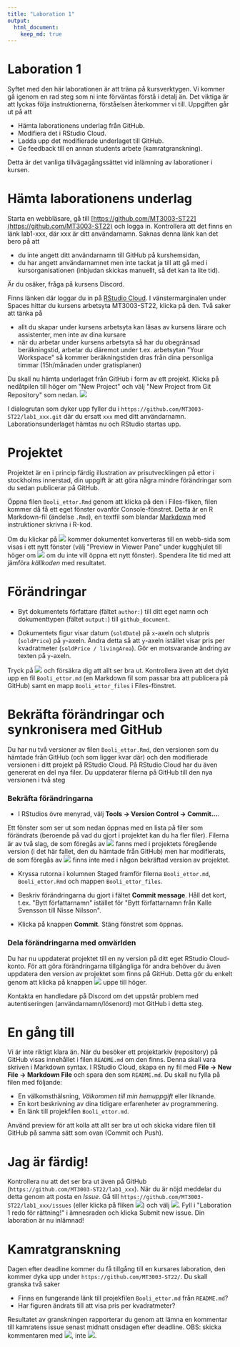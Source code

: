 ```yaml
---
title: "Laboration 1"
output:
  html_document:
    keep_md: true
---
```

# Laboration 1

Syftet med den här laborationen är att träna på kursverktygen. Vi kommer gå igenom en rad steg som ni inte förväntas förstå i detalj än. Det viktiga är att lyckas följa instruktionerna, förståelsen återkommer vi till. Uppgiften går ut på att

- Hämta laborationens underlag från GitHub.
- Modifiera det i RStudio Cloud.
- Ladda upp det modifierade underlaget till GitHub.
- Ge feedback till en annan students arbete (kamratgranskning).

Detta är det vanliga tillvägagångssättet vid inlämning av laborationer i kursen.

# Hämta laborationens underlag

Starta en webbläsare, gå till [https://github.com/MT3003-ST22](https://github.com/MT3003-ST22) och logga in. Kontrollera att det finns en länk lab1-xxx, där xxx är ditt användarnamn. Saknas denna länk kan det bero på att

- du inte angett ditt användarnamn till GitHub på kurshemsidan,
- du har angett användarnamnet men inte tackat ja till att gå med i kursorganisationen (inbjudan skickas manuellt, så det kan ta lite tid).

Är du osäker, fråga på kursens Discord.


Finns länken där loggar du in på [RStudio Cloud](https://rstudio.cloud/). I vänstermarginalen under Spaces hittar du kursens arbetsyta MT3003-ST22, klicka på den. Två saker att tänka på

- allt du skapar under kursens arbetsyta kan läsas av kursens lärare och assistenter, men inte av dina kursare
- när du arbetar under kursens arbetsyta så har du obegränsad beräkningstid, arbetar du däremot under t.ex. arbetsytan "Your Workspace" så kommer beräkningstiden dras från dina personliga timmar (15h/månaden under gratisplanen)

Du skall nu hämta underlaget från GitHub i form av ett projekt. Klicka på nedåtpilen till höger om "New Project" och välj "New Project from Git Repository" som nedan.
![](img/new_project_github.png)

I dialogrutan som dyker upp fyller du i `https://github.com/MT3003-ST22/lab1_xxx.git` där du ersatt `xxx` med ditt användarnamn. Laborationsunderlaget hämtas nu och RStudio startas upp. 

# Projektet

Projektet är en i princip färdig illustration av prisutvecklingen på ettor i stockholms innerstad, din uppgift är att göra några mindre förändringar som du sedan publicerar på GitHub. 

Öppna filen `Booli_ettor.Rmd` genom att klicka på den i Files-fliken, filen kommer då få ett eget fönster ovanför Console-fönstret. Detta är en R Markdown-fil (ändelse `.Rmd`), en textfil som blandar [Markdown](https://en.wikipedia.org/wiki/Markdown) med instruktioner skrivna i R-kod. 



Om du klickar på ![](img/knit.png) kommer dokumentet konverteras till en webb-sida som visas i ett nytt fönster (välj "Preview in Viewer Pane" under kugghjulet till höger om ![](img/knit.png) om du inte vill öppna ett nytt fönster). Spendera lite tid med att jämföra *källkoden* med resultatet.


# Förändringar

- Byt dokumentets författare (fältet `author:`) till ditt eget namn och dokumenttypen (fältet `output:`) till `github_document`.

- Dokumentets figur visar datum (`soldDate`) på `x`-axeln och slutpris (`soldPrice`) på `y`-axeln. Ändra detta så att `y`-axeln istället visar pris per kvadratmeter (`soldPrice / livingArea`). Gör en motsvarande ändring av texten på `y`-axeln.

Tryck på ![](img/knit.png) och försäkra dig att allt ser bra ut. Kontrollera även att det dykt upp en fil `Booli_ettor.md` (en Markdown fil som passar bra att publicera på GitHub) samt en mapp `Booli_ettor_files` i Files-fönstret.

# Bekräfta förändringar och synkronisera med GitHub

Du har nu två versioner av filen `Booli_ettor.Rmd`, den versionen som du hämtade från GitHub (och som ligger kvar där) och den modifierade versionen i ditt projekt på RStudio Cloud. På RStudio Cloud har du även genererat en del nya filer. Du uppdaterar filerna på GitHub till den nya versionen i två steg

### Bekräfta förändringarna 

- I RStudios övre menyrad, välj **Tools &#8594; Version Control &#8594; Commit...**.

Ett fönster som ser ut som nedan öppnas med en lista på filer som förändrats (beroende på vad du gjort i projektet kan du ha fler filer). Filerna är av två slag, de som föregås av ![](img/commitM.png) fanns med i projektets föregående version (i det här fallet, den du hämtade från GitHub) men har modifierats, de som föregås av ![](img/commitQ.png) finns inte med i någon bekräftad version av projektet.

- Kryssa rutorna i kolumnen Staged framför filerna `Booli_ettor.md`, `Booli_ettor.Rmd` och mappen `Booli_ettor_files`.

- Beskriv förändringarna du gjort i fältet **Commit message**. Håll det kort, t.ex. "Bytt författarnamn" istället för "Bytt författarnamn från Kalle Svensson till Nisse Nilsson". 

- Klicka på knappen **Commit**. Stäng fönstret som öppnas.

### Dela förändringarna med omvärlden

Du har nu uppdaterat projektet till en ny version på ditt eget RStudio Cloud-konto. För att göra förändringarna tillgängliga för andra behöver du även uppdatera den version av projektet som finns på GitHub. Detta gör du enkelt genom att klicka på knappen ![](img/push_button.png) uppe till höger.

Kontakta en handledare på Discord om det uppstår problem med autentiseringen (användarnamn/lösenord) mot GitHub i detta steg.

# En gång till

Vi är inte riktigt klara än. När du besöker ett projektarkiv (repository) på GitHub visas innehållet i filen `README.md` om den finns. Denna skall vara skriven i Markdown syntax. I RStudio Cloud, skapa en ny fil med **File &#8594; New File &#8594; Markdown File** och spara den som `README.md`. Du skall nu fylla på filen med följande:

- En välkomsthälsning, *Välkommen till min hemuppgift* eller liknande.
- En kort beskrivning av dina tidigare erfarenheter av programmering.
- En länk till projekfilen `Booli_ettor.md`.

Använd preview för att kolla att allt ser bra ut och skicka vidare filen till GitHub på samma sätt som ovan (Commit och Push).

# Jag är färdig!

Kontrollera nu att det ser bra ut även på GitHub (`https://github.com/MT3003-ST22/lab1_xxx`). När du är nöjd meddelar du detta genom att posta en *Issue*. Gå till `https://github.com/MT3003-ST22/lab1_xxx/issues` (eller klicka på fliken ![](img/issues.png)) och välj ![](img/newissue.png). Fyll i "Laboration 1 redo för rättning!" i ämnesraden och klicka Submit new issue. Din laboration är nu inlämnad!

# Kamratgranskning

Dagen efter deadline kommer du få tillgång till en kursares laboration, den kommer dyka upp under `https://github.com/MT3003-ST22/`. Du skall granska två saker

- Finns en fungerande länk till projekfilen `Booli_ettor.md` från `README.md`?
- Har figuren ändrats till att visa pris per kvadratmeter?

Resultatet av granskningen rapporterar du genom att lämna en kommentar till kamratens issue senast midnatt onsdagen efter deadline. OBS: skicka kommentaren med ![](img/comment.png), inte ![](img/close.png).




